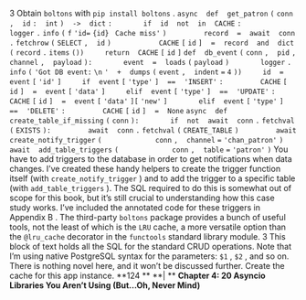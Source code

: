 3  Obtain  `boltons`  with  `pip install boltons` . `async` ` ` `def` ` ` `get_patron` `(` `conn` `,` ` ` `id` `:` ` ` `int` `)` ` ` `->` ` ` `dict` `:` `  ` `    ` `if` ` ` `id` ` ` `not` ` ` `in` ` ` `CACHE` `:` `        ` `logger` `.` `info` `(` `f` `'id=` `{id}` ` Cache miss'` `)` `        ` `record` ` ` `=` ` ` `await` ` ` `conn` `.` `fetchrow` `(` `SELECT` `,` ` ` `id` `)` `  ` `        ` `CACHE` `[` `id` `]` ` ` `=` ` ` `record` ` ` `and` ` ` `dict` `(` `record` `.` `items` `())` `    ` `return` ` ` `CACHE` `[` `id` `]` `def` ` ` `db_event` `(` `conn` `,` ` ` `pid` `,` ` ` `channel` `,` ` ` `payload` `):` `  ` `    ` `event` ` ` `=` ` ` `loads` `(` `payload` `)` `  ` `    ` `logger` `.` `info` `(` `'Got DB event:` `\n` `'` ` ` `+` ` ` `dumps` `(` `event` `,` ` ` `indent` `=` `4` `))` `    ` `id` ` ` `=` ` ` `event` `[` `'id'` `]` `    ` `if` ` ` `event` `[` `'type'` `]` ` ` `==` ` ` `'INSERT'` `:` `        ` `CACHE` `[` `id` `]` ` ` `=` ` ` `event` `[` `'data'` `]` `    ` `elif` ` ` `event` `[` `'type'` `]` ` ` `==` ` ` `'UPDATE'` `:` `        ` `CACHE` `[` `id` `]` ` ` `=` ` ` `event` `[` `'data'` `][` `'new'` `]` `  ` `    ` `elif` ` ` `event` `[` `'type'` `]` ` ` `==` ` ` `'DELETE'` `:` `        ` `CACHE` `[` `id` `]` ` ` `=` ` ` `None` `async` ` ` `def` ` ` `create_table_if_missing` `(` `conn` `):` `  ` `    ` `if` ` ` `not` ` ` `await` ` ` `conn` `.` `fetchval` `(` `EXISTS` `):` `        ` `await` ` ` `conn` `.` `fetchval` `(` `CREATE_TABLE` `)` `        ` `await` ` ` `create_notify_trigger` `(` `            ` `conn` `,` ` ` `channel` `=` `'chan_patron'` `)` `        ` `await` ` ` `add_table_triggers` `(` `            ` `conn` `,` ` ` `table` `=` `'patron'` `)` You have to add triggers to the database in order to get notifications when data changes. I’ve created these handy helpers to create the trigger function itself (with `create_notify_trigger` ) and to add the trigger to a specific table (with `add_table_triggers` ). The SQL required to do this is somewhat out of scope for this book, but it’s still crucial to understanding how this case study works. I’ve included the annotated code for these triggers in  Appendix B . The third-party  `boltons`  package provides a bunch of useful tools, not the least of which is the  `LRU`  cache, a more versatile option than the  `@lru_cache`  decorator in the  `functools`  standard library module. 3 This block of text holds all the SQL for the standard CRUD operations. Note that I’m using native PostgreSQL syntax for the parameters:  `$1` ,  `$2` , and so on. There is nothing novel here, and it won’t be discussed further. Create the cache for this app instance. **124 ** **| ** **Chapter 4: 20 Asyncio Libraries You Aren’t Using (But…Oh, Never Mind)**